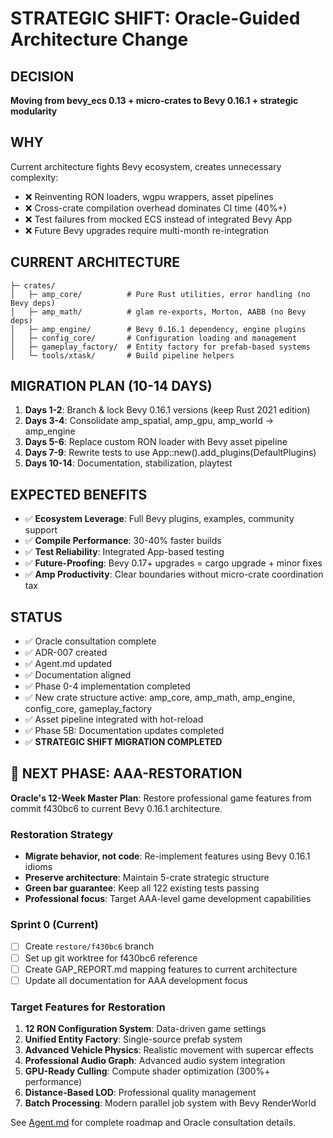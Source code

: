 # STRATEGIC SHIFT: Oracle-Guided Architecture Change

## DECISION
**Moving from bevy_ecs 0.13 + micro-crates to Bevy 0.16.1 + strategic modularity**

## WHY
Current architecture fights Bevy ecosystem, creates unnecessary complexity:
- ❌ Reinventing RON loaders, wgpu wrappers, asset pipelines  
- ❌ Cross-crate compilation overhead dominates CI time (40%+)
- ❌ Test failures from mocked ECS instead of integrated Bevy App
- ❌ Future Bevy upgrades require multi-month re-integration

## CURRENT ARCHITECTURE
```
├─ crates/
│   ├─ amp_core/          # Pure Rust utilities, error handling (no Bevy deps)
│   ├─ amp_math/          # glam re-exports, Morton, AABB (no Bevy deps)  
│   ├─ amp_engine/        # Bevy 0.16.1 dependency, engine plugins
│   ├─ config_core/       # Configuration loading and management
│   ├─ gameplay_factory/  # Entity factory for prefab-based systems
│   └─ tools/xtask/       # Build pipeline helpers
```

## MIGRATION PLAN (10-14 DAYS)
1. **Days 1-2**: Branch & lock Bevy 0.16.1 versions (keep Rust 2021 edition)
2. **Days 3-4**: Consolidate amp_spatial, amp_gpu, amp_world → amp_engine  
3. **Days 5-6**: Replace custom RON loader with Bevy asset pipeline
4. **Days 7-9**: Rewrite tests to use App::new().add_plugins(DefaultPlugins)
5. **Days 10-14**: Documentation, stabilization, playtest

## EXPECTED BENEFITS
- ✅ **Ecosystem Leverage**: Full Bevy plugins, examples, community support
- ✅ **Compile Performance**: 30-40% faster builds  
- ✅ **Test Reliability**: Integrated App-based testing
- ✅ **Future-Proofing**: Bevy 0.17+ upgrades = cargo upgrade + minor fixes
- ✅ **Amp Productivity**: Clear boundaries without micro-crate coordination tax

## STATUS
- ✅ Oracle consultation complete
- ✅ ADR-007 created  
- ✅ Agent.md updated
- ✅ Documentation aligned
- ✅ Phase 0-4 implementation completed
- ✅ New crate structure active: amp_core, amp_math, amp_engine, config_core, gameplay_factory
- ✅ Asset pipeline integrated with hot-reload
- ✅ Phase 5B: Documentation updates completed
- ✅ **STRATEGIC SHIFT MIGRATION COMPLETED**

## 🎯 NEXT PHASE: AAA-RESTORATION

**Oracle's 12-Week Master Plan**: Restore professional game features from commit f430bc6 to current Bevy 0.16.1 architecture.

### Restoration Strategy
- **Migrate behavior, not code**: Re-implement features using Bevy 0.16.1 idioms
- **Preserve architecture**: Maintain 5-crate strategic structure
- **Green bar guarantee**: Keep all 122 existing tests passing
- **Professional focus**: Target AAA-level game development capabilities

### Sprint 0 (Current)
- [ ] Create `restore/f430bc6` branch
- [ ] Set up git worktree for f430bc6 reference
- [ ] Create GAP_REPORT.md mapping features to current architecture
- [ ] Update all documentation for AAA development focus

### Target Features for Restoration
1. **12 RON Configuration System**: Data-driven game settings
2. **Unified Entity Factory**: Single-source prefab system
3. **Advanced Vehicle Physics**: Realistic movement with supercar effects
4. **Professional Audio Graph**: Advanced audio system integration
5. **GPU-Ready Culling**: Compute shader optimization (300%+ performance)
6. **Distance-Based LOD**: Professional quality management
7. **Batch Processing**: Modern parallel job system with Bevy RenderWorld

See [Agent.md](Agent.md) for complete roadmap and Oracle consultation details.
